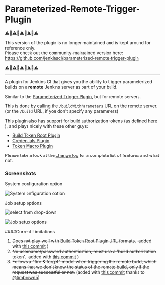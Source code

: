 Parameterized-Remote-Trigger-Plugin
===================================

⚠️🚨⚠️🚨⚠️🚨⚠️🚨⚠️

This version of the plugin is no longer maintained and is kept around for reference only.  
Please check out the community-maintained version here: https://github.com/jenkinsci/parameterized-remote-trigger-plugin

⚠️🚨⚠️🚨⚠️🚨⚠️🚨⚠️

-----


A plugin for Jenkins CI  that gives you the ability to trigger parameterized builds on a **remote** Jenkins server as part of your build.

Similar to the [Parameterized Trigger Plugin](https://wiki.jenkins-ci.org/display/JENKINS/Parameterized+Trigger+Plugin), but for remote servers.

This is done by calling the ```/buildWithParameters``` URL on the remote server. (or the ```/build``` URL, if you don't specify any parameters)

This plugin also has support for build authorization tokens (as defined [here](https://wiki.jenkins-ci.org/display/JENKINS/Quick+and+Simple+Security) ), and plays nicely with these other guys:
- [Build Token Root Plugin](https://wiki.jenkins-ci.org/display/JENKINS/Build+Token+Root+Plugin)
- [Credentials Plugin](https://wiki.jenkins-ci.org/display/JENKINS/Credentials+Plugin)
- [Token Macro Plugin](https://wiki.jenkins-ci.org/display/JENKINS/Token+Macro+Plugin)

Please take a look at the [change log](https://github.com/morficus/Parameterized-Remote-Trigger-Plugin/blob/master/CHANGELOG.md) for a complete list of features and what not.


### Screenshots
System configuration option

![System onfiguration option](https://raw.github.com/morficus/Parameterized-Remote-Trigger-Plugin/master/screenshots/1-system-settings.png)


Job setup options

![select from drop-down](https://raw.github.com/morficus/Parameterized-Remote-Trigger-Plugin/master/screenshots/2-build-configuration-1.png)

![Job setup options](https://raw.github.com/morficus/Parameterized-Remote-Trigger-Plugin/master/screenshots/3-build-configuration-2.png)


####Current Limitations
1. ~~Does not play well with [Build Token Root Plugin](https://wiki.jenkins-ci.org/display/JENKINS/Build+Token+Root+Plugin) URL formats.~~ (added with [this commit](https://github.com/morficus/Parameterized-Remote-Trigger-Plugin/commit/f687dbe75d1c4f39f7e14b68220890384d7c5674)  )
2. ~~No username/password authentication, must use a 'build authorization token'.~~ (added with [this commit](https://github.com/morficus/Parameterized-Remote-Trigger-Plugin/commit/a23ade0add621830e85eb228990a95658e239b80) )
3. ~~Follows a "fire & forget" model when triggering the remote build, which means that we don't know the status of the remote build, only if the request was successful or not.~~ (added with [this commit](https://github.com/morficus/Parameterized-Remote-Trigger-Plugin/commit/d32c69d0033aefda382c55e9394ebab8d1da10ae) thanks to [@timbrown5](https://github.com/timbrown5))
